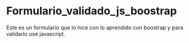 # Formulario_validado_js_boostrap

Este es un formulario que lo hice con lo aprendido con boostrap y para validarlo use javascript. 
